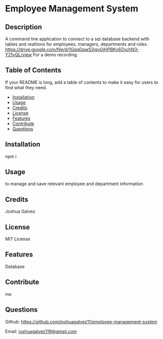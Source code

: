 
# Employee Management System

## Description
A command line application to connect to a sql database backend with tables and realtions for employees, managers, departments and roles. https://drive.google.com/file/d/1GqqDawS2jqvGjHPBKy9ZnchN3-Y21yQL/view For a demo recording.

## Table of Contents
If your README is long, add a table of contents to make it easy for users to find what they need.
- [Installation](#installation)
- [Usage](#usage)
- [Credits](#credits)
- [License](#license)
- [Features](#features)
- [Contribute](#contribute)
- [Questions](#questions)

## Installation
npm i

## Usage
to manage and save relevant employee and department information  
    
## Credits
Joshua Galvez

## License
MIT License

## Features
Database

## Contribute
me

## Questions
Github: https://github.com/joshuagalvez11/employee-management-system

Email: joshuagalvez119@gmail.com


